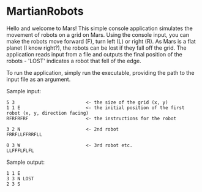 # MartianRobots
Hello and welcome to Mars! This simple console application simulates the movement of robots on a grid on Mars.
Using the console input, you can make the robots move forward (F), turn left (L) or right (R).
As Mars is a flat planet (I know right?), the robots can be lost if they fall off the grid.
The application reads input from a file and outputs the final position of the robots - 'LOST' indicates a robot that fell of the edge.

To run the application, simply run the executable, providing the path to the input file as an argument.

Sample input:
```
5 3                          <- the size of the grid (x, y)
1 1 E                        <- the initial position of the first robot (x, y, direction facing)
RFRFRFRF                     <- the instructions for the robot

3 2 N                        <- 2nd robot
FRRFLLFFRRFLL

0 3 W                        <- 3rd robot etc.
LLFFFLFLFL
```

Sample output:
```
1 1 E
3 3 N LOST
2 3 S
```
